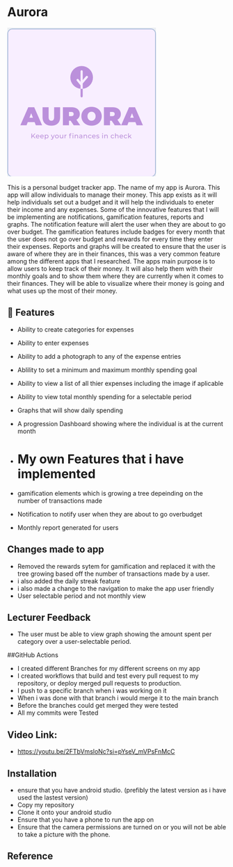 # Aurora

![My App Logo](AppLogo.PNG)

This is a personal budget tracker app. The name of my app is Aurora. This app will allow individuals to manage their money.
This app exists as it will help individuals set out a budget and it will help the individuals 
to eneter their income and any expenses. Some of the innovative features that I will be implementing are notifications, gamification features, reports and graphs. 
The notification feature will alert the user when they are about to go over budget.
The gamification features include badges for every month that the user does not go over budget and rewards for every time they enter their expenses. 
Reports and graphs will be created to ensure that the user is aware of where they are in their finances, this was a very common feature among the different apps that I researched.
The apps main purpose is to allow users to keep track of their money. It will also help them with their monthly goals and to show them where they are currently when it comes to their finances. 
They will be able to visualize where their money is going and what uses up the most of their money. 

## 🚀 Features

- Ability to create categories for expenses
- Ability to enter expenses
- Ability to add a photograph to any of the expense entries
- Ablility to set a minimum and maximum monthly spending goal
- Ability to view a list of all thier expenses including the image if aplicable
- Ability to view total monthly spending for a selectable period
- Graphs that will show daily spending
- A progression Dashboard showing where the individual is at the current month

- # My own Features that i have implemented
- gamification elements which is growing a tree depeinding on the number of transactions made
- Notification to notify user when they are about to go overbudget
- Monthly report generated for users

## Changes made to app
- Removed the rewards sytem for gamification and replaced it with the tree growing based off the number of transactions made by a user.
- i also added the daily streak feature
- i also made a change to the navigation to make the app user friendly
- User selectable period and not monthly view

## Lecturer Feedback
- The user must be able to view graph showing the amount spent per category over a user-selectable period.

##GitHub Actions
- I created different Branches for my different screens on my app
- I created workflows that build and test every pull request to my repository, or deploy merged pull requests to production.
- I push to a specific branch when i was working on it
- When i was done with that branch i would merge it to the main branch
- Before the branches could get merged they were tested
- All my commits were Tested

## Video Link:
- <https://youtu.be/2FTbVmsloNc?si=pYseV_mVPsFnMcC>

## Installation
- ensure that you have android studio. (prefibly the latest version as i have used the lastest version)
- Copy my repository
- Clone it onto your android studio
- Ensure that you have a phone to run the app on
- Ensure that the camera permissions are turned on or you will not be able to take a picture with the phone. 

## Reference 
